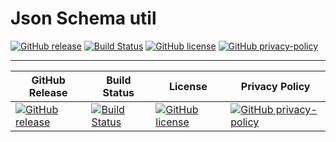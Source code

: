 # Json Schema util



[![GitHub release][github-release-badge]][github-release-link]
[![Build Status][build-status-badge]][build-status-link]
[![GitHub license][github-license-badge]][github-license-link]
[![GitHub privacy-policy][privacy-policy-badge]][privacy-policy-link]

---

| GitHub Release                                                 | Build Status                                             | License                                                        | Privacy Policy                                                        |
|----------------------------------------------------------------|----------------------------------------------------------|----------------------------------------------------------------|-----------------------------------------------------------------------|
| [![GitHub release][github-release-badge]][github-release-link] | [![Build Status][build-status-badge]][build-status-link] | [![GitHub license][github-license-badge]][github-license-link] | [![GitHub privacy-policy][privacy-policy-badge]][privacy-policy-link] |


<!-- Badges -->

[github-release-badge]: https://img.shields.io/github/v/release/NERDHEAD-lab/json-schema
[build-status-badge]: https://github.com/NERDHEAD-lab/json-schema/actions/workflows/release-please.yml/badge.svg
[github-license-badge]: https://img.shields.io/github/license/NERDHEAD-lab/json-schema
[privacy-policy-badge]: https://img.shields.io/badge/Privacy%20Policy-Read%20Here-blue

<!-- Links -->

[github-release-link]: https://github.com/NERDHEAD-lab/json-schema/releases
[build-status-link]: https://github.com/NERDHEAD-lab/json-schema/actions
[github-license-link]: https://github.com/NERDHEAD-lab/json-schema/blob/master/LICENSE
[privacy-policy-link]: https://github.com/NERDHEAD-lab/json-schema/blob/master/privacy-policy.md
